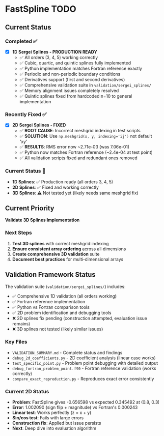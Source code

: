 # FastSpline TODO

## Current Status

### Completed ✅
- [x] **1D Sergei Splines - PRODUCTION READY**
  - ✅ All orders (3, 4, 5) working correctly
  - ✅ Cubic, quartic, and quintic splines fully implemented
  - ✅ Python implementation matches Fortran reference exactly
  - ✅ Periodic and non-periodic boundary conditions
  - ✅ Derivatives support (first and second derivatives)
  - ✅ Comprehensive validation suite in `validation/sergei_splines/`
  - ✅ Memory alignment issues completely resolved
  - ✅ Quintic splines fixed from hardcoded n=10 to general implementation

### Recently Fixed ✅
- [x] **2D Sergei Splines - FIXED**
  - ✅ **ROOT CAUSE**: Incorrect meshgrid indexing in test scripts
  - ✅ **SOLUTION**: Use `np.meshgrid(x, y, indexing='ij')` not default 'xy'
  - ✅ **RESULTS**: RMS error now ~2.71e-03 (was 7.06e-01)
  - ✅ Python now matches Fortran reference (~2.4e-04 at test point)
  - ✅ All validation scripts fixed and redundant ones removed

### Current Status 🎯
- **1D Splines**: ✅ Production ready (all orders 3, 4, 5)
- **2D Splines**: ✅ Fixed and working correctly
- **3D Splines**: ⚠️ Not tested yet (likely needs same meshgrid fix)

## Current Priority

**Validate 3D Splines Implementation**

### Next Steps
1. **Test 3D splines** with correct meshgrid indexing
2. **Ensure consistent array ordering** across all dimensions
3. **Create comprehensive 3D validation** suite
4. **Document best practices** for multi-dimensional arrays

## Validation Framework Status

The validation suite (`validation/sergei_splines/`) includes:
- ✅ Comprehensive 1D validation (all orders working)
- ✅ Fortran reference implementation 
- ✅ Python vs Fortran comparison tools
- ✅ 2D problem identification and debugging tools
- ❌ 2D splines fix pending (construction attempted, evaluation issue remains)
- ❌ 3D splines not tested (likely similar issues)

### Key Files
- `VALIDATION_SUMMARY.md` - Complete status and findings
- `debug_2d_coefficients.py` - 2D coefficient analysis (linear case works)
- `test_specific_point.py` - Problem point debugging with detailed output
- `debug_fortran_problem_point.f90` - Fortran reference validation (works correctly)
- `compare_exact_reproduction.py` - Reproduces exact error consistently

### Current 2D Status
- **Problem**: FastSpline gives -0.656598 vs expected 0.345492 at (0.8, 0.3)
- **Error**: 1.002090 (sign flip + magnitude) vs Fortran's 0.000243
- **Linear test**: Works perfectly (z = x + y)
- **Sin/cos test**: Fails with large errors
- **Construction fix**: Applied but issue persists
- **Next**: Deep dive into evaluation algorithm